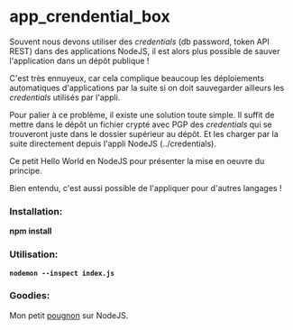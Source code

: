 # app_crendential_box

Souvent nous devons utiliser des *credentials* (db password, token API REST) dans des applications NodeJS, il est alors plus possible de sauver l'application dans un dépôt publique !

C'est très ennuyeux, car cela complique beaucoup les déploiements automatiques d'applications par la suite si on doit sauvegarder ailleurs les *credentials* utilisés par l'appli.

Pour palier à ce problème, il existe une solution toute simple. Il suffit de mettre dans le dépôt un fichier crypté avec PGP des *credentials* qui se trouveront juste dans le dossier supérieur au dépôt. Et les charger par la suite directement depuis l'appli NodeJS (../credentials).

Ce petit Hello World en NodeJS pour présenter la mise en oeuvre du principe.

Bien entendu, c'est aussi possible de l'appliquer pour d'autres langages !

### Installation:
**npm install**

### Utilisation:
**``nodemon --inspect index.js``**



### Goodies:
Mon petit [pougnon](https://docs.google.com/document/d/1CP-EEsOogaE4KcsPEG1qbPTEKvbZ45bNC7m_PyXZMx4/edit#heading=h.hs9r2owj8gnm) sur NodeJS.
